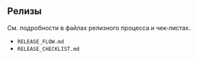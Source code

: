 ## Релизы

См. подробности в файлах релизного процесса и чек‑листах.

- `RELEASE_FLOW.md`
- `RELEASE_CHECKLIST.md`
